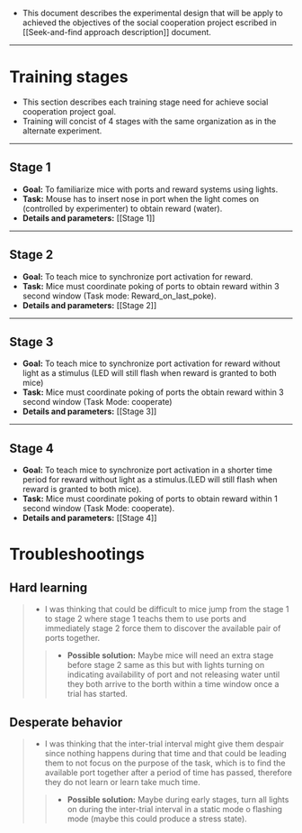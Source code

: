 
+ This document describes the experimental design that will be apply to achieved the objectives of the social cooperation project escribed in [[Seek-and-find approach description]] document.

----

# Training stages

+ This section describes each training stage need for achieve social cooperation project goal.
+ Training will concist of 4 stages with the same organization as in the alternate experiment.


----



## Stage 1
 
+ **Goal:** To familiarize mice with ports and reward systems using lights.
+ **Task:** Mouse has to insert nose in port when the light comes on (controlled by experimenter) to obtain reward (water).
+ **Details and parameters:** [[Stage 1]]

----


## Stage 2

+ **Goal:** To teach mice to synchronize port activation for reward.
+ **Task:** Mice must coordinate poking of ports to obtain reward within 3 second window (Task mode: Reward_on_last_poke).
+ **Details and parameters:** [[Stage 2]]

----


## Stage 3

+ **Goal:** To teach mice to synchronize port activation for reward without light as a stimulus (LED will still flash when reward is granted to both mice)
+ **Task:** Mice must coordinate poking of ports the obtain reward within 3 second window (Task Mode: cooperate)
+ **Details and parameters:** [[Stage 3]]

----


## Stage 4

+ **Goal:** To teach mice to synchronize port activation in a shorter time period for reward without light as a stimulus.(LED will still flash when reward is granted to both mice).
+ **Task:** Mice must coordinate poking of ports to obtain reward within 1 second window (Task Mode: cooperate).
+ **Details and parameters:** [[Stage 4]]



# Troubleshootings

## Hard learning

> + I was thinking that could be difficult to mice jump from the stage 1 to stage 2 where stage 1 teachs them to use ports and immediately stage 2 force them to discover the available pair of ports together.
>> + **Possible solution:** Maybe mice will need an extra stage before stage 2 same as this but with lights turning on indicating availability of port and not releasing water until they both arrive to the borth within a time window once a trial has started.

## Desperate behavior

> + I was thinking that the inter-trial interval might give them despair since nothing happens during that time and that could be leading them to not focus on the purpose of the task, which is to find the available port together after a period of time has passed, therefore they do not learn or learn take much time.
>> + **Possible solution:** Maybe during early stages, turn all lights on during the inter-trial interval in a static mode o flashing mode (maybe this could produce a stress state).